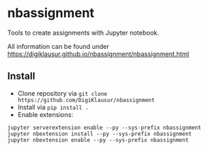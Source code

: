 # nbassignment
Tools to create assignments with Jupyter notebook.

All information can be found under https://digiklausur.github.io/nbassignment/nbassignment.html


## Install

- Clone repository via ```git clone https://github.com/DigiKlausur/nbassignment```
- Install via ```pip install .```
- Enable extensions:

```
jupyter serverextension enable --py --sys-prefix nbassignment
jupyter nbextension install --py --sys-prefix nbassignment
jupyter nbextension enable --py --sys-prefix nbassignment
```
